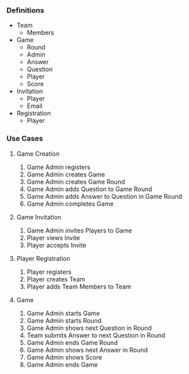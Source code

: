 
### Definitions

* Team
    * Members
* Game
    * Round
    * Admin
    * Answer
    * Question
    * Player
    * Score
* Invitation 
    * Player
    * Email
* Registration
    * Player

### Use Cases

1. Game Creation
    1. Game Admin registers
    1. Game Admin creates Game
    1. Game Admin creates Game Round
    1. Game Admin adds Question to Game Round
    1. Game Admin adds Answer to Question in Game Round
    1. Game Admin completes Game

1. Game Invitation
    1. Game Admin invites Players to Game
    1. Player views Invite
    1. Player accepts Invite

1. Player Registration
    1. Player registers
    1. Player creates Team
    1. Player adds Team Members to Team
    
1. Game     
    1. Game Admin starts Game
    1. Game Admin starts Round
    1. Game Admin shows next Question in Round
    1. Team submits Answer to next Question in Round
    1. Game Admin ends Game Round
    1. Game Admin shows next Answer in Round
    1. Game Admin shows Score
    1. Game Admin ends Game
